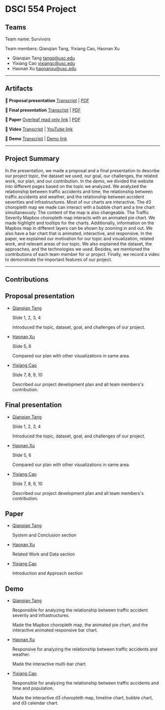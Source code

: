 # DSCI 554 Project
## Teams

Team name: Survivors

Team members: Qianqian Tang, Yixiang Cao, Haonan Xu

- Qianqian Tang <tangq@usc.edu>
- Yixiang Cao <yixiangc@usc.edu>
- Haonan Xu <haonanxu@usc.edu>


---

## Artifacts

__🍿  Proposal presentation__ [Transcript](presentations/proposal/TRANSCRIPT.md) | [PDF](presentations/proposal/presentation.pdf)

__🍿  Final presentation__ [Transcript](presentations/final/PRESENTATION_TRANSCRIPT.md) | [PDF](presentations/final/presentation.pdf)

__📄  Paper__ [Overleaf read only link](https://www.overleaf.com/read/znxnjmmznsbs) | [PDF](paper/paper.pdf)

__🎥  Video__ [Transcript](video/TRANSCRIPT.md) | [YouTube link](https://youtu.be/Uk672-b1vXk)

__🚢  Demo__ [Transcript](video/TRANSCRIPT.md) | [Demo link](https://pdms.usc.edu/dsci-554/projects/<team-name-slug>)

---

## Project Summary
  
  In the presentation, we made a proposal and a final presentation to describe our project topic, the dataset we used, our goal, our challenges, the related work, our plan, and our contribution. In the demo, we divided the website into different pages based on the topic we analyzed. We analyzed the relationship between traffic accidents and time, the relationship between traffic accidents and weather, and the relationship between accident severities and infrastructures. Most of our charts are interactive. The d3 choropleth map we made can interact with a bubble chart and a line chart simultaneously. The content of the map is also changeable. The Traffic Severity Mapbox choropleth map interacts with an animated pie chart. We made highlight and tooltips for the charts. Additionally, information on the Mapbox map in different layers can be shown by zooming in and out. We also have a bar chart that is animated, interactive, and responsive. In the paper, we explained our motivation for our topic and visualization, related work, and relevant areas of our topic. We also explained the dataset, the approaches, and the technologies we used. Besides, we mentioned the contributions of each team member for ur project. Finally, we record a video to demonstrate the important features of our project.

---

## Contributions

## Proposal presentation

- [Qianqian Tang](mailto:tangq@usc.edu) 
  
  Slide 1, 2, 3, 4
  
  Introduced the topic, dataset, goal, and challenges of our project.
- [Haonan Xu](mailto:haonanxu@usc.edu)
  
  Slide 5, 6
  
  Compared our plan with other visualizations in same area.
- [Yixiang Cao](mailto:yixiangc@usc.edu) 
  
  Slide 7, 8, 9, 10
  
  Described our project development plan and all team members's contribution.

## Final presentation

- [Qianqian Tang](mailto:tangq@usc.edu) 
  
  Slide 1, 2, 3, 4
  
  Introduced the topic, dataset, goal, and challenges of our project.
- [Haonan Xu](mailto:haonanxu@usc.edu)
  
  Slide 5, 6
  
  Compared our plan with other visualizations in same area.
- [Yixiang Cao](mailto:yixiangc@usc.edu) 
  
  Slide 7, 8, 9, 10
  
  Described our project development plan and all team members's contribution.

## Paper

- [Qianqian Tang](mailto:tangq@usc.edu) 
  
  System and Conclusion section
- [Haonan Xu](mailto:haonanxu@usc.edu)
  
  Related Work and Data section
- [Yixiang Cao](mailto:yixiangc@usc.edu) 
  
  Introduction and Approach section

## Demo

- [Qianqian Tang](mailto:tangq@usc.edu) 
  
  Responsible for analyzing the relationship between traffic accident severity and infrastructures.
  
  Made the Mapbox choropleth map, the animated pie chart, and the interactive animated responsive bar chart.
- [Haonan Xu](mailto:haonanxu@usc.edu)
  
  Responsive for analyzing the relationship between traffic accidents and weather.
  
  Made the interactive multi-bar chart. 
- [Yixiang Cao](mailto:yixiangc@usc.edu) 
  
  Responsible for analyzing the relationship between traffic accidents and time and population.
  
  Made the interactive d3 choropleth map, timeline chart, bubble chart, and d3 calendar chart.